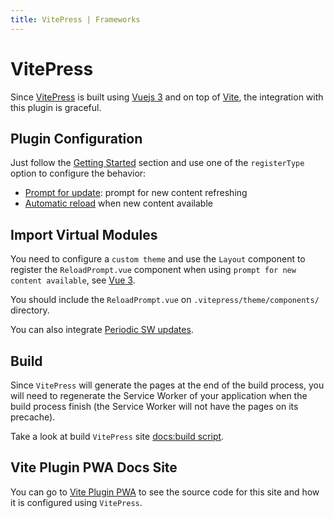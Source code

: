 ```yaml
---
title: VitePress | Frameworks
---
```


# VitePress

Since [VitePress](https://vitepress.vuejs.org/) is built using [Vuejs 3](https://v3.vuejs.org/) and 
on top of [Vite](https://vitejs.dev/), the integration with this plugin is graceful.

## Plugin Configuration

Just follow the [Getting Started](/guide/) section and use one of the `registerType` option to configure
the behavior:

- [Prompt for update](/guide/prompt-for-update): prompt for new content refreshing
- [Automatic reload](/guide/auto-update) when new content available

## Import Virtual Modules

You need to configure a `custom theme` and use the `Layout` component to register the `ReloadPrompt.vue` component
when using `prompt for new content available`, see [Vue 3](/frameworks/vue#vue-3).

You should include the `ReloadPrompt.vue` on `.vitepress/theme/components/` directory.

You can also integrate [Periodic SW updates](/guide/periodic-sw-updates).

## Build

Since `VitePress` will generate the pages at the end of the build process, you will need to regenerate the Service 
Worker of your application when the build process finish (the Service Worker will not have the pages on its precache).

Take a look at build `VitePress` site [docs:build script](https://github.com/antfu/vite-plugin-pwa/blob/main/docs/package.json#L7).

## Vite Plugin PWA Docs Site

You can go to [Vite Plugin PWA](https://github.com/antfu/vite-plugin-pwa/tree/main/docs) to see the 
source code for this site and how it is configured using `VitePress`.

